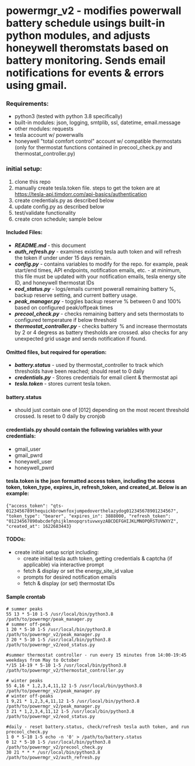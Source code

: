 # powermgr_v2 - modifies powerwall battery schedule usings built-in python modules, and adjusts honeywell theromstats based on battery monitoring. Sends email notifications for events & errors using gmail.

### Requirements:
- python3 (tested with python 3.8 specifically)
- built-in modules: json, logging, smtplib, ssl, datetime, email.message
- other modules:  requests
- tesla account w/ powerwalls
- honeywell "total comfort control" account w/ compatible thermostats (only for thermostat functions contained in precool_check.py and thermostat_controller.py)


### initial setup:
1. clone this repo
2. manually create tesla.token file. steps to get the token are at https://tesla-api.timdorr.com/api-basics/authentication
3. create credentials.py as described below
4. update config.py as described below
5. test/validate functionality
6. create cron schedule; sample below
    

#### Included Files:
* ***README.md*** - this document
* ***auth_refresh.py*** - examines existing tesla auth token and will refresh the token if under under 15 days remain.
* ***config.py*** - contains variables to modify for the repo. for example, peak start/end times, API endpoints, notification emails, etc. - at minimum, this file must be updated with your notification emails, tesla energy site ID, and honeywell thermostat IDs
* ***eod_status.py*** - logs/emails current powerall remaining battery %, backup reserve setting, and current battery usage.
* ***peak_manager.py*** - toggles backup reserve % between 0 and 100% based on configured peak/offpeak times
* ***precool_check.py*** - checks remaining battery and sets thermostats to configured temperature if below threshold
* ***thermostat_controller.py*** - checks battery % and increase thermostats by 2 or 4 degress as battery thesholds are crossed. also checks for any unexpected grid usage and sends notification if found.


#### Omitted files, but required for operation:
* ***battery.status*** - used by thermostat_controller to track which thresholds have been reached; should reset to 0 daily
* ***credentials.py*** - Stores credentials for email client & thermostat api
* ***tesla.token*** - stores current tesla token.


#### battery.status
* should just contain one of [012] depending on the most recent threshold crossed. Is reset to 0 daily by cronjob


#### credentials.py should contain the following variables with your credentials:
* gmail_user
* gmail_pwrd
* honeywell_user
* honeywell_pwrd


#### tesla.token is the json formatted access token, including the access token, token_type, expires_in, refresh_token, and created_at. Below is an example:
```{"access_token": "qts-0123456789thequickbrownfoxjumpedoverthelazydog012345678901234567", "token_type": "bearer", "expires_in": 3888000, "refresh_token": "01234567890abcdefghijklmnopqrstuvwxyzABCDEFGHIJKLMNOPQRSTUVWXYZ", "created_at": 1622683443}```


#### TODOs: 
- create initial setup script including:
    - create initial tesla auth token, getting credentials & captcha (if applicable) via interactive prompt
    - fetch & display or set the energy_site_id value
    - prompts for desired notification emails
    - fetch & display (or set) thermostat IDs


#### Sample crontab
```
# summer peaks
55 13 * 5-10 1-5 /usr/local/bin/python3.8 /path/to/powermgr/peak_manager.py
# summer off-peak
1 20 * 5-10 1-5 /usr/local/bin/python3.8 /path/to/powermgr_v2/peak_manager.py
3 20 * 5-10 1-5 /usr/local/bin/python3.8 /path/to/powermgr_v2/eod_status.py

#summer thermostat controller - run every 15 minutes from 14:00-19:45 weekdays from May to October
*/15 14-19 * 5-10 1-5 /usr/local/bin/python3.8 /path/to/powermgr_v2/thermostat_controller.py

# winter peaks
55 4,16 * 1,2,3,4,11,12 1-5 /usr/local/bin/python3.8 /path/to/powermgr_v2/peak_manager.py
# winter off-peaks
1 9,21 * 1,2,3,4,11,12 1-5 /usr/local/bin/python3.8 /path/to/powermgr_v2/peak_manager.py
3 21 * 1,2,3,4,11,12 1-5 /usr/local/bin/python3.8 /path/to/powermgr_v2/eod_status.py

#daily - reset battery.status, check/refresh tesla auth token, and run precool_check.py
1 0 * 5-10 1-5 echo -n '0' > /path/to/battery.status
0 12 * 5-10 1-5 /usr/local/bin/python3.8 /path/to/powermgr_v2/precool_check.py
30 21 * * * /usr/local/bin/python3.8 /path/to/powermgr_v2/auth_refresh.py
```


